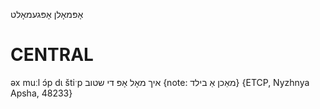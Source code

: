 אָפּמאָלן
אָפּגעמאָלט

CENTRAL
========

əx muːl ɔ́p dɩ štiˑp איך מאָל אָפּ די שטוב {note: מאַכן אַ בילד} {ETCP, Nyzhnya Apsha, 48233}
